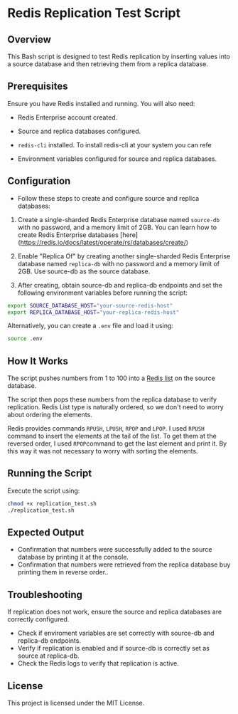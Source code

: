 # Redis Replication Test Script

## Overview

This Bash script is designed to test Redis replication by inserting values into a source database and then retrieving them from a replica database.

## Prerequisites

Ensure you have Redis installed and running. You will also need:

- Redis Enterprise account created.

- Source and replica databases configured.

- `redis-cli` installed.
    To install redis-cli at your system you can refe
- Environment variables configured for source and replica databases.

## Configuration

- Follow these steps to create and configure source and replica databases:

1. Create a single-sharded Redis Enterprise database named `source-db` with no password, and a memory limit of 2GB. You can learn how to create Redis Enterprise databases [here] (https://redis.io/docs/latest/operate/rs/databases/create/)

2. Enable "Replica Of" by creating another single-sharded Redis Enterprise database named `replica-db` with no password and a memory limit of 2GB. Use source-db as the source database.

3. After creating, obtain source-db and replica-db endpoints and set the following environment variables before running the script:

```sh
export SOURCE_DATABASE_HOST="your-source-redis-host"
export REPLICA_DATABASE_HOST="your-replica-redis-host"
```

Alternatively, you can create a `.env` file and load it using:

```sh
source .env
```

## How It Works

The script pushes numbers from 1 to 100 into a [Redis list](https://redis.io/docs/latest/develop/data-types/lists/) on the source database.

The script then pops these numbers from the replica database to verify replication. Redis List type is naturally ordered, so we don't need to worry about ordering the elements. 

Redis provides commands `RPUSH`, `LPUSH`, `RPOP` and `LPOP`. I used `RPUSH` command to insert the elements at the tail of the list. To get them at the reversed order, I used `RPOP`command to get the last element and print it. By this way it was not necessary to worry with sorting the elements.


## Running the Script

Execute the script using:

```sh
chmod +x replication_test.sh
./replication_test.sh
```

## Expected Output

- Confirmation that numbers were successfully added to the source database by printing it at the console.
- Confirmation that numbers were retrieved from the replica database buy printing them in reverse order..

## Troubleshooting

If replication does not work, ensure the source and replica databases are correctly configured.

- Check if enviroment variables are set correctly with source-db and replica-db endpoints.
- Verify if replication is enabled and if source-db is correctly set as source at replica-db.
- Check the Redis logs to verify that replication is active.

## License

This project is licensed under the MIT License.
